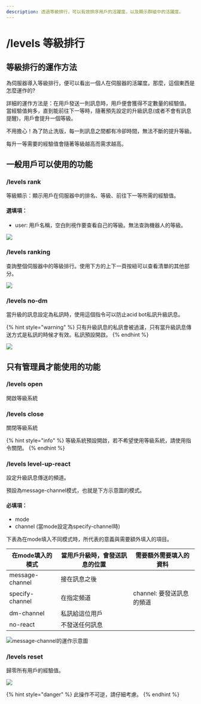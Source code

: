 ```yaml
---
description: 透過等級排行，可以有效排序用戶的活躍度，以及顯示群組中的活躍度。
---
```


# /levels 等級排行

## 等級排行的運作方法

為伺服器導入等級排行，便可以看出一個人在伺服器的活躍度。那麼，這個東西是怎麼運作的?

詳細的運作方法是：在用戶發送一則訊息時，用戶便會獲得不定數量的經驗值。\
當經驗值夠多，直到能前往下一等時，隨著預先設定的升級訊息(或者不會有訊息提醒)，用戶會提升一個等級。

不用擔心！為了防止洗版，每一則訊息之間都有冷卻時間，無法不斷的提升等級。

每升一等需要的經驗值會隨著等級越高而需求越高。

## 一般用戶可以使用的功能

### /levels rank

等級顯示：顯示用戶在伺服器中的排名、等級、前往下一等所需的經驗值。

#### 選填項：

* user: 用戶名稱，空白則視作要查看自己的等級。無法查詢機器人的等級。

![](https://cdn.discordapp.com/attachments/848902789681381416/949707422702899240/unknown.png)

### /levels ranking

查詢整個伺服器中的等級排行。使用下方的上下一頁按紐可以查看清單的其他部分。

![](https://media.discordapp.net/attachments/848902789681381416/949713595338469496/unknown.png)

### /levels no-dm

當升級的訊息設定為私訊時，使用這個指令可以防止acid bot私訊升級訊息。

{% hint style="warning" %}
只有升級訊息的私訊會被過濾，只有當升級訊息傳送方式是私訊的時候才有效。私訊預設開啟。
{% endhint %}

![](https://cdn.discordapp.com/attachments/848902789681381416/949729156898377728/unknown.png)

## 只有管理員才能使用的功能

### /levels open

開啟等級系統

### /levels close

關閉等級系統

{% hint style="info" %}
等級系統預設開啟，若不希望使用等級系統，請使用指令關閉。
{% endhint %}

### /levels level-up-react

設定升級訊息傳送的頻道。

預設為message-channel模式，也就是下方示意圖的模式。

#### 必填項：

* mode
* channel (當mode設定為specify-channel時)

下表為在mode填入不同模式時，所代表的意義與需要額外填入的項目。

| 在mode填入的模式      | 當用戶升級時，會發送訊息的位置 | 需要額外需要填入的資料       |
| --------------- | --------------- | ----------------- |
| message-channel | 接在訊息之後          |                   |
| specify-channel | 在指定頻道           | channel: 要發送訊息的頻道 |
| dm-channel      | 私訊給這位用戶         |                   |
| no-react        | 不發送任何訊息         |                   |

![message-channel的運作示意圖](https://cdn.discordapp.com/attachments/848902789681381416/949730884993552434/unknown.png)

### /levels reset

歸零所有用戶的經驗值。

![](https://cdn.discordapp.com/attachments/815510939179941891/949717851034505256/unknown.png)

{% hint style="danger" %}
此操作不可逆，請仔細考慮。
{% endhint %}
